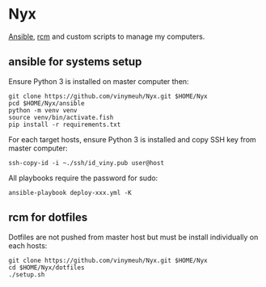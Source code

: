 # Nyx

[Ansible](https://www.ansible.com/), [rcm](https://github.com/thoughtbot/rcm) and custom scripts to manage my computers.

## ansible for systems setup

Ensure Python 3 is installed on master computer then:

```shell
git clone https://github.com/vinymeuh/Nyx.git $HOME/Nyx
pcd $HOME/Nyx/ansible
python -m venv venv
source venv/bin/activate.fish
pip install -r requirements.txt
```

For each target hosts, ensure Python 3 is installed and copy SSH key from master computer:

```shell
ssh-copy-id -i ~./ssh/id_viny.pub user@host
```

All playbooks require the password for sudo:

```shell
ansible-playbook deploy-xxx.yml -K
```

## rcm for dotfiles

Dotfiles are not pushed from master host but must be install individually on each hosts:

```shell
git clone https://github.com/vinymeuh/Nyx.git $HOME/Nyx
cd $HOME/Nyx/dotfiles
./setup.sh
```
